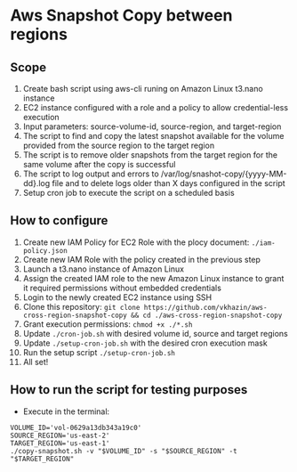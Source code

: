 # Aws Snapshot Copy between regions

## Scope

1. Create bash script using aws-cli runing on Amazon Linux t3.nano instance
2. EC2 instance configured with a role and a policy to allow credential-less execution
3. Input parameters: source-volume-id, source-region, and target-region
4. The script to find and copy the latest snapshot available for the volume provided from the source region to the target region
5. The script is to remove older snapshots from the target region for the same volume after the copy is successful
6. The script to log output and errors to /var/log/snashot-copy/{yyyy-MM-dd}.log file and to delete logs older than X days configured in the script
7. Setup cron job to execute the script on a scheduled basis

## How to configure

1. Create new IAM Policy for EC2 Role with the plocy document: `./iam-policy.json`
1. Create new IAM Role with the policy created in the previous step
1. Launch a t3.nano instance of Amazon Linux
1. Assign the created IAM role to the new Amazon Linux instance to grant it required permissions without embedded credentials
1. Login to the newly created EC2 instance using SSH
1. Clone this repository: `git clone https://github.com/vkhazin/aws-cross-region-snapshot-copy && cd ./aws-cross-region-snapshot-copy`
1. Grant execution permissions: `chmod +x ./*.sh`
1. Update `./cron-job.sh` with desired volume id, source and target regions
1. Update `./setup-cron-job.sh` with the desired cron execution mask
1. Run the setup script `./setup-cron-job.sh`
1. All set!

## How to run the script for testing purposes

* Execute in the terminal: 
```
VOLUME_ID='vol-0629a13db343a19c0'
SOURCE_REGION='us-east-2'
TARGET_REGION='us-east-1'
./copy-snapshot.sh -v "$VOLUME_ID" -s "$SOURCE_REGION" -t "$TARGET_REGION"
```
